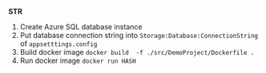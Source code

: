 **STR**

1. Create Azure SQL database instance
2. Put database connection string into ```Storage:Database:ConnectionString``` of ```appsetttings.config```
3. Build docker image ```docker build  -f ./src/DemoProject/Dockerfile .```
4. Run docker image ```docker run HASH```